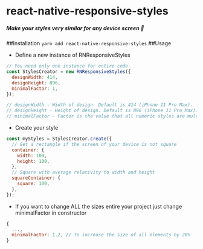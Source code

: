 # react-native-responsive-styles
##### Make your styles very similar for any device screen 📱
##Installation
`yarn add react-native-responsive-styles`
##Usage
- Define a new instance of RNResponsiveStyles
```js
// You need only one instance for entire code
const StylesCreator = new RNResponsiveStyles({
  designWidth: 414,
  designHeight: 896,
  minimalFactor: 1,
});

// designWidth - Width of design. Default is 414 (iPhone 11 Pro Max).
// designHeight - Height of design. Default is 896 (iPhone 11 Pro Max).
// minimalFactor - Factor is the value that all numeric styles are multiplied by. Default minimal factor is 1.
```
- Create your style
```js
const myStyles = StylesCreator.create({
  // Get a rectangle if the screen of your device is not square
  container: {
    width: 100,
    height: 100,
  },
  // Square with average relativity to width and height
  squareContainer: {
    square: 100,
  },
});
```
- If you want to change ALL the sizes entire your project just change minimalFactor in constructor
```js
{
  ...,
  minimalFactor: 1.2, // To increase the size of all elements by 20%
}
```
